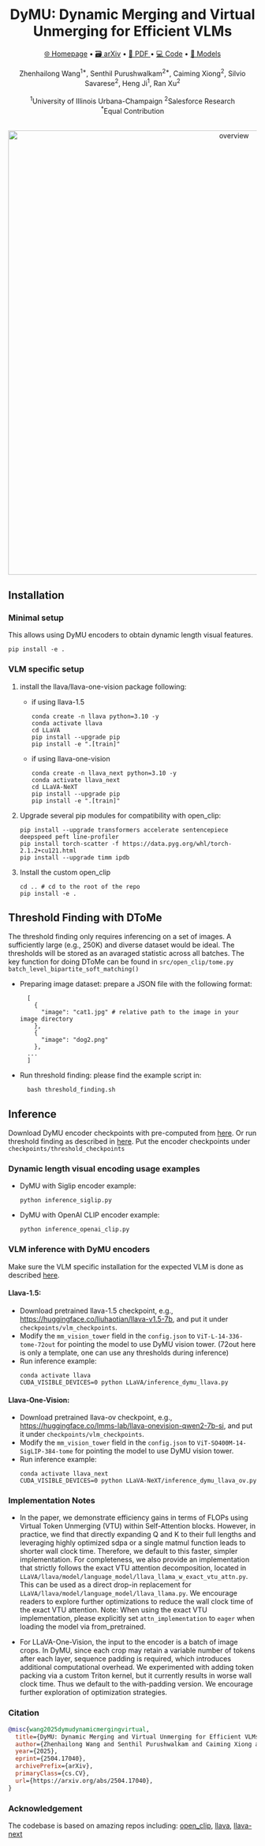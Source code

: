 <!-- <p align="center">
  <img src="static/images/logo.png" alt="logo" width="500">
</p> -->

<div align="center">
  <h1>DyMU: Dynamic Merging and Virtual Unmerging for Efficient VLMs</h1>
</div>

<p align="center">
<a href="https://mikewangwzhl.github.io/dymu/">🌐 Homepage</a>
•
<a href="https://arxiv.org/abs/2504.17040">🗃️ arXiv</a>
•
<a href="https://github.com/MikeWangWZHL/dymu/blob/main/static/pdf/dymu_apr23.pdf">📃 PDF </a>
•
<a href="https://github.com/MikeWangWZHL/dymu">💻 Code</a>
•
<a href="https://huggingface.co/mikewang/DyMU/tree/main" >🤗 Models</a>


<div align="center">
Zhenhailong Wang<sup>1*</sup>, Senthil Purushwalkam<sup>2*</sup>, Caiming Xiong<sup>2</sup>, 
Silvio Savarese<sup>2</sup>, Heng Ji<sup>1</sup>, Ran Xu<sup>2</sup>
</div>
<br>
<div align="center">
<sup>1</sup>University of Illinois Urbana-Champaign   <sup>2</sup>Salesforce Research
</div>
<div align="center">
<sup>*</sup>Equal Contribution
</div>
<br>

<p align="center">
  <img src="static/images/teaser_long.png" alt="overview" width="900">
</p>


## Installation

### Minimal setup
This allows using DyMU encoders to obtain dynamic length visual features.
```
pip install -e .
```

### VLM specific setup

1. install the llava/llava-one-vision package following:
    - if using llava-1.5
      ```
      conda create -n llava python=3.10 -y
      conda activate llava
      cd LLaVA
      pip install --upgrade pip
      pip install -e ".[train]"
      ```
    - if using llava-one-vision
      ```
      conda create -n llava_next python=3.10 -y
      conda activate llava_next
      cd LLaVA-NeXT
      pip install --upgrade pip
      pip install -e ".[train]"
      ```
2. Upgrade several pip modules for compatibility with open_clip:
    ```
    pip install --upgrade transformers accelerate sentencepiece deepspeed peft line-profiler
    pip install torch-scatter -f https://data.pyg.org/whl/torch-2.1.2+cu121.html
    pip install --upgrade timm ipdb
    ```

3. Install the custom open_clip
    ```
    cd .. # cd to the root of the repo
    pip install -e .
    ```

  
## Threshold Finding with DToMe
The threshold finding only requires inferencing on a set of images. A sufficiently large (e.g., 250K) and diverse dataset would be ideal. The thresholds will be stored as an avaraged statistic across all batches. The key function for doing DToMe can be found in `src/open_clip/tome.py` `batch_level_bipartite_soft_matching()`

- Preparing image dataset: prepare a JSON file with the following format:
  ```
    [
      {
        "image": "cat1.jpg" # relative path to the image in your image directory
      },
      {
        "image": "dog2.png"
      },
    ...
    ]
  ```

- Run threshold finding: please find the example script in:
  ```
    bash threshold_finding.sh
  ```


## Inference

Download DyMU encoder checkpoints with pre-computed from [here](https://huggingface.co/mikewang/DyMU/tree/main).
Or run threshold finding as described in [here](#threshold-finding-with-dtome).
Put the encoder checkpoints under `checkpoints/threshold_checkpoints`

### Dynamic length visual encoding usage examples
- DyMU with Siglip encoder example:
  ```
  python inference_siglip.py
  ```

- DyMU with OpenAI CLIP encoder example:
  ```
  python inference_openai_clip.py
  ```

### VLM inference with DyMU encoders

Make sure the VLM specific installation for the expected VLM is done as described [here](#vlm-specific-setup).

#### Llava-1.5:
  - Download pretrained llava-1.5 checkpoint, e.g., https://huggingface.co/liuhaotian/llava-v1.5-7b, and put it under `checkpoints/vlm_checkpoints`.
  - Modify the `mm_vision_tower` field in the `config.json` to  `ViT-L-14-336-tome-72out` for pointing the model to use DyMU vision tower. (72out here is only a template, one can use any thresholds during inference)
  - Run inference example:
    ```
    conda activate llava
    CUDA_VISIBLE_DEVICES=0 python LLaVA/inference_dymu_llava.py
    ```

#### Llava-One-Vision:
  - Download pretrained llava-ov checkpoint, e.g., https://huggingface.co/lmms-lab/llava-onevision-qwen2-7b-si, and put it under `checkpoints/vlm_checkpoints`.
  - Modify the `mm_vision_tower` field in the `config.json` to  `ViT-SO400M-14-SigLIP-384-tome` for pointing the model to use DyMU vision tower.
  - Run inference example:
    ```
    conda activate llava_next
    CUDA_VISIBLE_DEVICES=0 python LLaVA-NeXT/inference_dymu_llava_ov.py
    ```

### Implementation Notes

- In the paper, we demonstrate efficiency gains in terms of FLOPs using Virtual Token Unmerging (VTU) within Self-Attention blocks. However, in practice, we find that directly expanding Q and K to their full lengths and leveraging highly optimized sdpa or a single matmul function leads to shorter wall clock time. Therefore, we default to this faster, simpler implementation.
For completeness, we also provide an implementation that strictly follows the exact VTU attention decomposition, located in `LLaVA/llava/model/language_model/llava_llama_w_exact_vtu_attn.py`. This can be used as a direct drop-in replacement for `LLaVA/llava/model/language_model/llava_llama.py`. We encourage readers to explore further optimizations to reduce the wall clock time of the exact VTU attention.
Note: When using the exact VTU implementation, please explicitly set `attn_implementation` to `eager` when loading the model via from_pretrained.

- For LLaVA-One-Vision, the input to the encoder is a batch of image crops. In DyMU, since each crop may retain a variable number of tokens after each layer, sequence padding is required, which introduces additional computational overhead. We experimented with adding token packing via a custom Triton kernel, but it currently results in worse wall clock time. Thus we default to the with-padding version. We encourage further exploration of optimization strategies.

### Citation

```bibtex
@misc{wang2025dymudynamicmergingvirtual,
  title={DyMU: Dynamic Merging and Virtual Unmerging for Efficient VLMs}, 
  author={Zhenhailong Wang and Senthil Purushwalkam and Caiming Xiong and Silvio Savarese and Heng Ji and Ran Xu},
  year={2025},
  eprint={2504.17040},
  archivePrefix={arXiv},
  primaryClass={cs.CV},
  url={https://arxiv.org/abs/2504.17040}, 
}
```


### Acknowledgement
The codebase is based on amazing repos including: [open_clip](https://github.com/mlfoundations/open_clip.git), [llava](https://github.com/haotian-liu/LLaVA.git), [llava-next](https://github.com/LLaVA-VL/LLaVA-NeXT.git)


